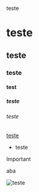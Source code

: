 teste
# teste
## teste
### teste
#### test
##### teste
###### teste
[teste](https//google.com)
- teste
  
> [!IMPORTANT]
> aba

![teste](https://www.google.com.br/images/branding/googlelogo/2x/googlelogo_color_160x56dp.png)
